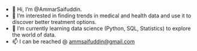 - 👋 Hi, I’m @AmmarSaifuddin.
- 👀 I’m interested in finding trends in medical and health data and use it to discover better treatment options. 
- 🌱 I’m currently learning data science (Python, SQL, Statistics) to explore the world of data. 
- 📫 I can be reached @ ammsaifuddin@gmail.com

<!---
AmmarSaifuddin/AmmarSaifuddin is a ✨ special ✨ repository because its `README.md` (this file) appears on your GitHub profile.
You can click the Preview link to take a look at your changes.
--->
